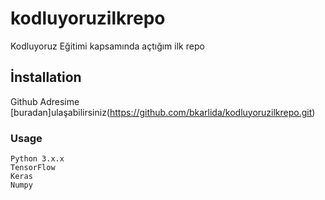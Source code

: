 # kodluyoruzilkrepo
Kodluyoruz Eğitimi kapsamında açtığım ilk repo

##  İnstallation

Github Adresime [buradan]ulaşabilirsiniz(https://github.com/bkarlida/kodluyoruzilkrepo.git)

### Usage
```
Python 3.x.x
TensorFlow
Keras
Numpy
```